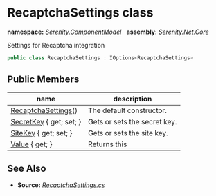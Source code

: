 # RecaptchaSettings class
**namespace:** *[Serenity.ComponentModel](../README.md#serenity.componentmodel-namespace)*   **assembly**: *[Serenity.Net.Core](../README.md)*

Settings for Recaptcha integration

```csharp
public class RecaptchaSettings : IOptions<RecaptchaSettings>
```

## Public Members

| name | description |
| --- | --- |
| [RecaptchaSettings](RecaptchaSettings/RecaptchaSettings.md)() | The default constructor. |
| [SecretKey](RecaptchaSettings/SecretKey.md) { get; set; } | Gets or sets the secret key. |
| [SiteKey](RecaptchaSettings/SiteKey.md) { get; set; } | Gets or sets the site key. |
| [Value](RecaptchaSettings/Value.md) { get; } | Returns this |

## See Also

* **Source:** *[RecaptchaSettings.cs](https://github.com/serenity-is/Serenity/blob/master/src/Serenity.Net.Core/ComponentModel/PropertyGrid/EditorTypes/RecaptchaSettings.cs)*